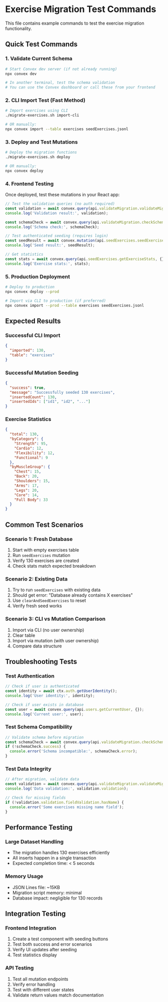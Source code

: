 # Exercise Migration Test Commands

This file contains example commands to test the exercise migration functionality.

## Quick Test Commands

### 1. Validate Current Schema

```bash
# Start Convex dev server (if not already running)
npx convex dev

# In another terminal, test the schema validation
# You can use the Convex dashboard or call these from your frontend
```

### 2. CLI Import Test (Fast Method)

```bash
# Import exercises using CLI
./migrate-exercises.sh import-cli

# OR manually:
npx convex import --table exercises seedExercises.jsonl
```

### 3. Deploy and Test Mutations

```bash
# Deploy the migration functions
./migrate-exercises.sh deploy

# OR manually:
npx convex deploy
```

### 4. Frontend Testing

Once deployed, test these mutations in your React app:

```typescript
// Test the validation queries (no auth required)
const validation = await convex.query(api.validateMigration.validateMigration, {});
console.log('Validation result:', validation);

const schemaCheck = await convex.query(api.validateMigration.checkSchema, {});
console.log('Schema check:', schemaCheck);

// Test authenticated seeding (requires login)
const seedResult = await convex.mutation(api.seedExercises.seedExercises, {});
console.log('Seed result:', seedResult);

// Get statistics
const stats = await convex.query(api.seedExercises.getExerciseStats, {});
console.log('Exercise stats:', stats);
```

### 5. Production Deployment

```bash
# Deploy to production
npx convex deploy --prod

# Import via CLI to production (if preferred)
npx convex import --prod --table exercises seedExercises.jsonl
```

## Expected Results

### Successful CLI Import

```json
{
  "imported": 130,
  "table": "exercises"
}
```

### Successful Mutation Seeding

```json
{
  "success": true,
  "message": "Successfully seeded 130 exercises",
  "insertedCount": 130,
  "insertedIds": ["id1", "id2", "..."]
}
```

### Exercise Statistics

```json
{
  "total": 130,
  "byCategory": {
    "Strength": 95,
    "Cardio": 12,
    "Flexibility": 12,
    "Functional": 9
  },
  "byMuscleGroup": {
    "Chest": 15,
    "Back": 20,
    "Shoulders": 15,
    "Arms": 17,
    "Legs": 20,
    "Core": 14,
    "Full Body": 33
  }
}
```

## Common Test Scenarios

### Scenario 1: Fresh Database

1. Start with empty exercises table
2. Run `seedExercises` mutation
3. Verify 130 exercises are created
4. Check stats match expected breakdown

### Scenario 2: Existing Data

1. Try to run `seedExercises` with existing data
2. Should get error: "Database already contains X exercises"
3. Use `clearAndSeedExercises` to reset
4. Verify fresh seed works

### Scenario 3: CLI vs Mutation Comparison

1. Import via CLI (no user ownership)
2. Clear table
3. Import via mutation (with user ownership)
4. Compare data structure

## Troubleshooting Tests

### Test Authentication

```typescript
// Check if user is authenticated
const identity = await ctx.auth.getUserIdentity();
console.log('User identity:', identity);

// Check if user exists in database
const user = await convex.query(api.users.getCurrentUser, {});
console.log('Current user:', user);
```

### Test Schema Compatibility

```typescript
// Validate schema before migration
const schemaCheck = await convex.query(api.validateMigration.checkSchema, {});
if (!schemaCheck.success) {
  console.error('Schema incompatible:', schemaCheck.error);
}
```

### Test Data Integrity

```typescript
// After migration, validate data
const validation = await convex.query(api.validateMigration.validateMigration, {});
console.log('Data validation:', validation.validation);

// Check for missing fields
if (!validation.validation.fieldValidation.hasName) {
  console.error('Some exercises missing name field');
}
```

## Performance Testing

### Large Dataset Handling

- The migration handles 130 exercises efficiently
- All inserts happen in a single transaction
- Expected completion time: < 5 seconds

### Memory Usage

- JSON Lines file: ~15KB
- Migration script memory: minimal
- Database impact: negligible for 130 records

## Integration Testing

### Frontend Integration

1. Create a test component with seeding buttons
2. Test both success and error scenarios
3. Verify UI updates after seeding
4. Test statistics display

### API Testing

1. Test all mutation endpoints
2. Verify error handling
3. Test with different user states
4. Validate return values match documentation

